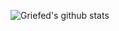 ![Griefed's github stats](https://github-readme-stats.vercel.app/api?username=Griefed&show_icons=true&theme=tokyonight)

